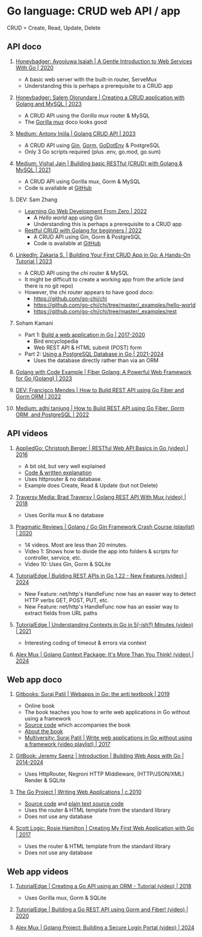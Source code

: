 # Go language: CRUD web API / app

CRUD = Create, Read, Update, Delete


## API doco

1. [Honeybadger: Ayooluwa Isaiah | A Gentle Introduction to Web Services With Go | 2020](https://www.honeybadger.io/blog/go-web-services/)
   - A basic web server with the built-in router, ServeMux
   - Understanding this is perhaps a prerequisite to a CRUD app

1. [Honeybadger: Salem Olorundare | Creating a CRUD application with Golang and MySQL | 2023](https://www.honeybadger.io/blog/how-to-create-crud-application-with-golang-and-mysql/)
   - A CRUD API using the *Gorilla mux* router & MySQL
   - The [Gorilla mux](https://github.com/gorilla/mux) doco looks good

1. [Medium: Antony Injila | Golang CRUD API | 2023](https://medium.com/@antonyshikubu/golang-crud-api-45abf75b6a10)
   - A CRUD API using [Gin](https://github.com/gin-gonic/gin),
     [Gorm](https://github.com/jinzhu/gorm),
     [GoDotEnv](https://github.com/joho/godotenv) & PostgreSQL
   - Only 3 Go scripts required (plus .env, go.mod, go.sum)

1. [Medium: Vishal Jain | Building basic RESTful (CRUD) with Golang & MySQL | 2021](https://towardsdev.com/building-basic-restful-crud-with-golang-mysql-6869dfdefade)
   - A CRUD API using Gorilla mux, Gorm & MySQL
   - Code is available at [GitHub](https://github.com/Vishalj32/rest-go-demo)

1. DEV: Sam Zhang
   - [Learning Go Web Development From Zero | 2022](https://dev.to/samzhangjy/learning-go-web-development-from-zero-a1l)
     * A *Hello world* app using Gin
     * Understanding this is perhaps a prerequisite to a CRUD app
   - [Restful CRUD with Golang for beginners | 2022](https://dev.to/samzhangjy/restful-crud-with-golang-for-beginners-23ia)
     * A CRUD API using Gin, Gorm & PostgreSQL
     * Code is available at [GitHub](https://github.com/samzhangjy/go-blog)

1. [LinkedIn: Zakaria S. | Building Your First CRUD App in Go: A Hands-On Tutorial | 2023](https://www.linkedin.com/pulse/building-your-first-crud-app-go-hands-on-tutorial-zackaria-slimane-)
   - A CRUD API using the *chi* router & MySQL
   - It might be difficult to create a working app from the article (and there is no git repo)
   - However, the chi router appears to have good doco:
     * https://github.com/go-chi/chi
     * https://github.com/go-chi/chi/tree/master/_examples/hello-world
     * https://github.com/go-chi/chi/tree/master/_examples/rest

1. Soham Kamani
   - Part 1: [Build a web application in Go | 2017-2020](https://www.sohamkamani.com/golang/how-to-build-a-web-application/)
     * Bird encyclopedia
     * Web REST API & HTML submit (POST) form
   - Part 2: [Using a PostgreSQL Database in Go | 2021-2024](https://www.sohamkamani.com/golang/sql-database/)
     * Uses the database directly rather than via an ORM

1. [Golang with Code Example | Fiber Golang: A Powerful Web Framework for Go (Golang) | 2023](https://golang.withcodeexample.com/blog/fiber-golang-powerful-web-framework/)

1. [DEV: Francisco Mendes | How to Build REST API using Go Fiber and Gorm ORM | 2022](https://dev.to/franciscomendes10866/how-to-build-rest-api-using-go-fiber-and-gorm-orm-2jbe)

1. [Medium: adhi tanjung | How to Build REST API using Go Fiber, Gorm ORM, and PostgreSQL | 2022](https://medium.com/@adhtanjung/how-to-build-rest-api-using-go-fiber-gorm-orm-and-postgresql-a454848672a0)


## API videos

1. [AppliedGo: Christoph Berger | RESTful Web API Basics in Go (video) | 2016](https://www.youtube.com/watch?v=iVXaPD_Jbu0)
   - A bit old, but very well explained
   - [Code & written explanation](https://appliedgo.net/rest/)
   - Uses httprouter & no database.
   - Example does Create, Read & Update (but not Delete)

1. [Traversy Media: Brad Traversy | Golang REST API With Mux (video) | 2018](https://www.youtube.com/watch?v=SonwZ6MF5BE)
   - Uses Gorilla mux & no database

1. [Pragmatic Reviews | Golang / Go Gin Framework Crash Course (playlist) | 2020](https://www.youtube.com/playlist?list=PL3eAkoh7fypr8zrkiygiY1e9osoqjoV9w)
   - 14 videos. Most are less than 20 minutes.
   - Video 1: Shows how to divide the app into folders & scripts for controller, service, etc.
   - Video 10: Uses Gin, Gorm & SQLite

1. [TutorialEdge | Building REST APIs in Go 1.22 - New Features (video) | 2024](https://www.youtube.com/watch?v=tgLvIghsJFo)
   - New Feature: net/http's HandleFunc now has an easier way to detect HTTP verbs GET, POST, PUT, etc.
   - New Feature: net/http's HandleFunc now has an easier way to extract fields from URL paths

1. [TutorialEdge | Understanding Contexts in Go in 5(-ish?) Minutes (video) | 2021](https://www.youtube.com/watch?v=h2RdcrMLQAo)
   - Interesting coding of timeout & errors via context

1. [Alex Mux | Golang Context Package: It's More Than You Think! (video) | 2024](https://www.youtube.com/watch?v=BkzgYfygDy8)


## Web app doco

1. [Gitbooks: Suraj Patil | Webapps in Go: the anti textbook | 2019](https://thewhitetulip.gitbook.io/bo)
   - Online book
   - The book teaches you how to write web applications in Go without using a framework
   - [Source code](https://github.com/thewhitetulip/Tasks) which accompanies the book
   - [About the book](https://github.com/thewhitetulip/web-dev-golang-anti-textbook)
   - [Multiversity: Suraj Patil | Write web applications in Go without using a framework (video playlist) | 2017](https://www.youtube.com/playlist?list=PL41psiCma00wgiTKkAZwJiwtLTdcyEyc4)

1. [GitBook: Jeremy Saenz | Introduction | Building Web Apps with Go | 2014-2024](https://codegangsta.gitbooks.io/building-web-apps-with-go/content/)
   - Uses HttpRouter, Negroni HTTP Middleware, (HTTP/JSON/XML) Render &  SQLite

1. [The Go Project | Writing Web Applications | c.2010](https://go.dev/doc/articles/wiki/)
   - [Source code](https://go.dev/doc/articles/wiki/final.go) and [plain text source code](https://go.dev/doc/articles/wiki/final.go?m=text)
   - Uses the router & HTML template from the standard library
   - Does not use any database

1. [Scott Logic: Rosie Hamilton | Creating My First Web Application with Go | 2017](https://blog.scottlogic.com/2017/02/28/building-a-web-app-with-go.html)
   - Uses the router & HTML template from the standard library
   - Does not use any database

## Web app videos

1. [TutorialEdge | Creating a Go API using an ORM - Tutorial (video) | 2018](https://www.youtube.com/watch?v=VAGodyl84OY)
   * Uses Gorilla mux, Gorm & SQLite

1. [TutorialEdge | Building a Go REST API using Gorm and Fiber! (video) | 2020](https://www.youtube.com/watch?v=Iq2qT0fRhAA)

1. [Alex Mux | Golang Project: Building a Secure Login Portal (video) | 2024](https://www.youtube.com/watch?v=OmLdoEMcr_Y)

